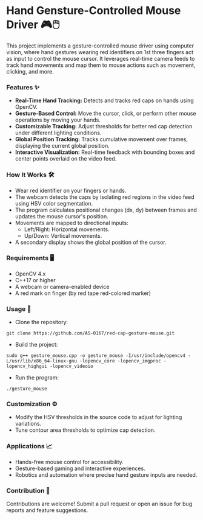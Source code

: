 # Hand Gensture-Controlled Mouse Driver 🎮🖱️
This project implements a gesture-controlled mouse driver using computer vision, where hand gestures wearing red identifiers on 1st three fingers act as input to control the mouse cursor. It leverages real-time camera feeds to track hand movements and map them to mouse actions such as movement, clicking, and more.

### Features ✨
- **Real-Time Hand Tracking:** Detects and tracks red caps on hands using OpenCV.
- **Gesture-Based Control:** Move the cursor, click, or perform other mouse operations by moving your hands.
- **Customizable Tracking:** Adjust thresholds for better red cap detection under different lighting conditions.
- **Global Position Tracking:** Tracks cumulative movement over frames, displaying the current global position.
- **Interactive Visualization:** Real-time feedback with bounding boxes and center points overlaid on the video feed.

### How It Works 🛠️
- Wear red identifier on your fingers or hands.
- The webcam detects the caps by isolating red regions in the video feed using HSV color segmentation.
- The program calculates positional changes (dx, dy) between frames and updates the mouse cursor's position.
- Movements are mapped to directional inputs:
    - Left/Right: Horizontal movements.
    - Up/Down: Vertical movements.
- A secondary display shows the global position of the cursor.

### Requirements 🖥️
- OpenCV 4.x
- C++17 or higher
- A webcam or camera-enabled device
- A red mark on finger (by red tape red-colored marker)

### Usage 🚀
- Clone the repository:
  
``` copy
git clone https://github.com/AS-0167/red-cap-gesture-mouse.git
```

- Build the project:
  
``` copy
sudo g++ gesture_mouse.cpp -o gesture_mouse -I/usr/include/opencv4 -L/usr/lib/x86_64-linux-gnu -lopencv_core -lopencv_imgproc -lopencv_highgui -lopencv_videoio
```

- Run the program:
  
```./gesture_mouse```

### Customization ⚙️
- Modify the HSV thresholds in the source code to adjust for lighting variations.
- Tune contour area thresholds to optimize cap detection.

### Applications 📈
- Hands-free mouse control for accessibility.
- Gesture-based gaming and interactive experiences.
- Robotics and automation where precise hand gesture inputs are needed.

### Contribution 🤝
Contributions are welcome! Submit a pull request or open an issue for bug reports and feature suggestions.
